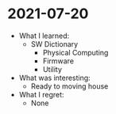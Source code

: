 # 2021-07-20

- What I learned:
  - SW Dictionary
    - Physical Computing
    - Firmware
    - Utility 
- What was interesting:
  - Ready to moving house
- What I regret: 
  - None
